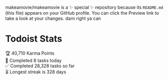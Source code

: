 makeamovie/makeamovie is a ✨ special ✨ repository because its `README.md` (this file) appears on your GitHub profile.
You can click the Preview link to take a look at your changes. darn right ya can

# Todoist Stats

<!-- TODO-IST:START -->
🏆  40,710 Karma Points           
🌸  Completed 8 tasks today           
✅  Completed 28,328 tasks so far           
⏳  Longest streak is 328 days
<!-- TODO-IST:END -->
